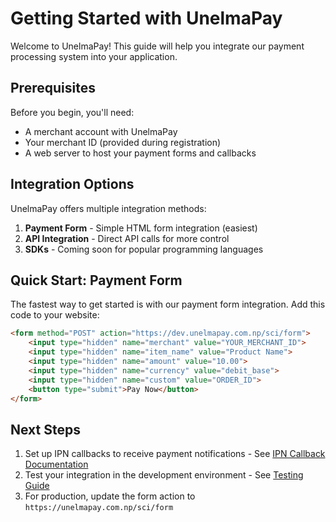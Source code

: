 # Getting Started with UnelmaPay

Welcome to UnelmaPay! This guide will help you integrate our payment processing system into your application.

## Prerequisites

Before you begin, you'll need:
- A merchant account with UnelmaPay
- Your merchant ID (provided during registration)
- A web server to host your payment forms and callbacks

## Integration Options

UnelmaPay offers multiple integration methods:

1. **Payment Form** - Simple HTML form integration (easiest)
2. **API Integration** - Direct API calls for more control
3. **SDKs** - Coming soon for popular programming languages

## Quick Start: Payment Form

The fastest way to get started is with our payment form integration. Add this code to your website:

```html
<form method="POST" action="https://dev.unelmapay.com.np/sci/form">
    <input type="hidden" name="merchant" value="YOUR_MERCHANT_ID">
    <input type="hidden" name="item_name" value="Product Name">
    <input type="hidden" name="amount" value="10.00">
    <input type="hidden" name="currency" value="debit_base">
    <input type="hidden" name="custom" value="ORDER_ID">
    <button type="submit">Pay Now</button>
</form>
```

## Next Steps

1. Set up IPN callbacks to receive payment notifications - See [IPN Callback Documentation](../api/ipn-callback/)
2. Test your integration in the development environment - See [Testing Guide](../guides/testing/)
3. For production, update the form action to `https://unelmapay.com.np/sci/form`
